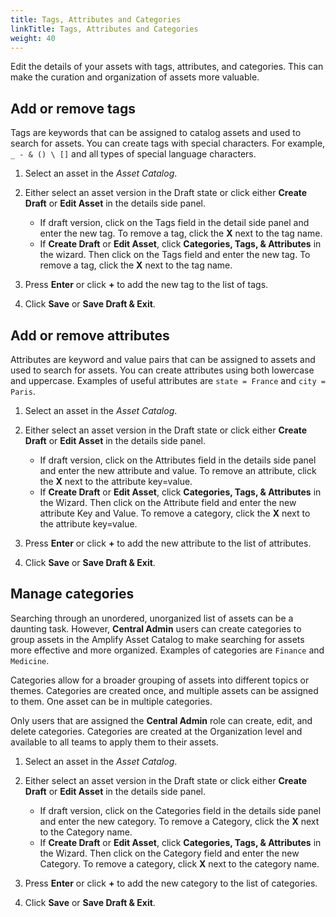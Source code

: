 ```yaml
---
title: Tags, Attributes and Categories
linkTitle: Tags, Attributes and Categories
weight: 40
---
```

Edit the details of your assets with tags, attributes, and categories. This can make the curation and organization of assets more valuable.

## Add or remove tags

Tags are keywords that can be assigned to catalog assets and used to search for assets. You can create tags with special characters. For example, `_ - & () \ []` and all types of special language characters.

1. Select an asset in the *Asset Catalog*.
2. Either select an asset version in the Draft state or click either **Create Draft** or **Edit Asset** in the details side panel.

    * If draft version, click on the Tags field in the detail side panel and enter the new tag. To remove a tag, click the **X** next to the tag name.
    * If **Create Draft** or **Edit Asset**, click **Categories, Tags, & Attributes** in the wizard. Then click on the Tags field and enter the new tag. To remove a tag, click the **X** next to the tag name.

3. Press **Enter** or click **+** to add the new tag to the list of tags.
4. Click **Save** or **Save Draft & Exit**.

## Add or remove attributes

Attributes are keyword and value pairs that can be assigned to assets and used to search for assets. You can create attributes using both lowercase and uppercase. Examples of useful attributes are `state = France` and `city = Paris`.

1. Select an asset in the *Asset Catalog*.
2. Either select an asset version in the Draft state or click either **Create Draft** or **Edit Asset** in the details side panel.

    * If draft version, click on the Attributes field in the details side panel and enter the new attribute and value. To remove an attribute, click the **X** next to the attribute key=value.
    * If **Create Draft** or **Edit Asset**, click **Categories, Tags, & Attributes** in the Wizard. Then click on the Attribute field and enter the new attribute Key and Value. To remove a category, click the **X** next to the attribute key=value.

3. Press **Enter** or click **+** to add the new attribute to the list of attributes.
4. Click **Save** or **Save Draft & Exit**.

## Manage categories

Searching through an unordered, unorganized list of assets can be a daunting task. However, **Central Admin** users can create categories to group assets in the Amplify Asset Catalog to make searching for assets more effective and more organized. Examples of categories are `Finance` and `Medicine`.

Categories allow for a broader grouping of assets into different topics or themes. Categories are created once, and multiple assets can be assigned to them. One asset can be in multiple categories.

Only users that are assigned the **Central Admin** role can create, edit, and delete categories. Categories are created at the Organization level and available to all teams to apply them to their assets.

1. Select an asset in the *Asset Catalog*.
2. Either select an asset version in the Draft state or click either **Create Draft** or **Edit Asset** in the details side panel.

    * If draft version, click on the Categories field in the details side panel and enter the new category. To remove a Category, click the **X** next to the Category name.
    * If **Create Draft** or **Edit Asset**, click **Categories, Tags, & Attributes** in the Wizard. Then click on the Category field and enter the new Category. To remove a category, click **X** next to the category name.

3. Press **Enter** or click **+** to add the new category to the list of categories.
4. Click **Save** or **Save Draft & Exit**.
